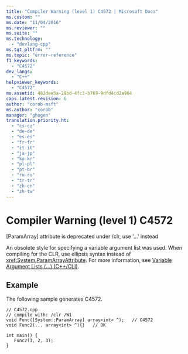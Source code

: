 ```yaml
---
title: "Compiler Warning (level 1) C4572 | Microsoft Docs"
ms.custom: ""
ms.date: "11/04/2016"
ms.reviewer: ""
ms.suite: ""
ms.technology: 
  - "devlang-cpp"
ms.tgt_pltfrm: ""
ms.topic: "error-reference"
f1_keywords: 
  - "C4572"
dev_langs: 
  - "C++"
helpviewer_keywords: 
  - "C4572"
ms.assetid: 482dee5a-29bd-4fc3-b769-9dfd4cd2a964
caps.latest.revision: 6
author: "corob-msft"
ms.author: "corob"
manager: "ghogen"
translation.priority.ht: 
  - "cs-cz"
  - "de-de"
  - "es-es"
  - "fr-fr"
  - "it-it"
  - "ja-jp"
  - "ko-kr"
  - "pl-pl"
  - "pt-br"
  - "ru-ru"
  - "tr-tr"
  - "zh-cn"
  - "zh-tw"
---
```

# Compiler Warning (level 1) C4572
[ParamArray] attribute is deprecated under /clr, use '...' instead  
  
 An obsolete style for specifying a variable argument list was used. When compiling for the CLR, use ellipsis syntax instead of <xref:System.ParamArrayAttribute>. For more information, see [Variable Argument Lists (...) (C++/CLI)](../../windows/variable-argument-lists-dot-dot-dot-cpp-cli.md).  
  
## Example  
 The following sample generates C4572.  
  
```  
// C4572.cpp  
// compile with: /clr /W1  
void Func([System::ParamArray] array<int> ^);   // C4572  
void Func2(... array<int> ^){}   // OK  
  
int main() {  
   Func2(1, 2, 3);  
}  
```
